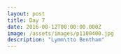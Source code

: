 ```yaml
---
layout: post
title: Day 7
date: 2016-08-12T00:00:00.000Z
image: /assets/images/p1100400.jpg
description: "Lymm\tto Bentham"
---
```



